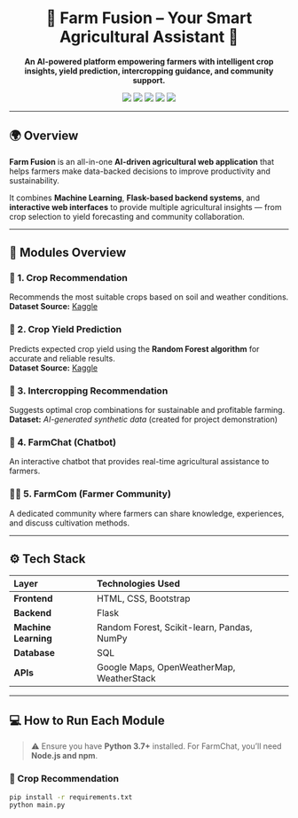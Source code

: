 

<h1 align="center">🌾 Farm Fusion – Your Smart Agricultural Assistant 🌱</h1>

<p align="center">
  <b>An AI-powered platform empowering farmers with intelligent crop insights, yield prediction, intercropping guidance, and community support.</b>
</p>

<p align="center">
  <img src="https://img.shields.io/badge/Python-3.7%2B-blue?logo=python" />
  <img src="https://img.shields.io/badge/Flask-Backend-green?logo=flask" />
  <img src="https://img.shields.io/badge/Machine%20Learning-Random%20Forest-orange?logo=scikitlearn" />
  <img src="https://img.shields.io/badge/Frontend-HTML%2C%20CSS%2C%20Bootstrap-blueviolet?logo=html5" />
  <img src="https://img.shields.io/badge/Database-SQL-lightgrey?logo=sqlite" />
</p>

---

## 🌍 Overview

**Farm Fusion** is an all-in-one **AI-driven agricultural web application** that helps farmers make data-backed decisions to improve productivity and sustainability.

It combines **Machine Learning**, **Flask-based backend systems**, and **interactive web interfaces** to provide multiple agricultural insights — from crop selection to yield forecasting and community collaboration.

---

## 🚀 Modules Overview

### 🌱 1. Crop Recommendation  
Recommends the most suitable crops based on soil and weather conditions.  
**Dataset Source:** [Kaggle](https://www.kaggle.com/)

### 🌾 2. Crop Yield Prediction  
Predicts expected crop yield using the **Random Forest algorithm** for accurate and reliable results.  
**Dataset Source:** [Kaggle](https://www.kaggle.com/)

### 🌿 3. Intercropping Recommendation  
Suggests optimal crop combinations for sustainable and profitable farming.  
**Dataset:** *AI-generated synthetic data* (created for project demonstration)

### 💬 4. FarmChat (Chatbot)  
An interactive chatbot that provides real-time agricultural assistance to farmers.

### 👨‍🌾 5. FarmCom (Farmer Community)  
A dedicated community where farmers can share knowledge, experiences, and discuss cultivation methods.

---

## ⚙️ Tech Stack

| Layer | Technologies Used |
|:--|:--|
| **Frontend** | HTML, CSS, Bootstrap |
| **Backend** | Flask |
| **Machine Learning** | Random Forest, Scikit-learn, Pandas, NumPy |
| **Database** | SQL |
| **APIs** | Google Maps, OpenWeatherMap, WeatherStack |

---

## 💻 How to Run Each Module

> ⚠️ Ensure you have **Python 3.7+** installed. For FarmChat, you’ll need **Node.js and npm**.

### 🧩 Crop Recommendation
```bash
pip install -r requirements.txt
python main.py
